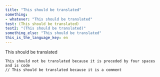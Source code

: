 ```yaml
---
title: "This should be translated"
something:
- whatever: "This should be translated"
test: (This should be translated)
test2: "(This should be translated)"
something_else: "This should be translated"
this_is_the_language_key: en
---
```

This should be translated

    This should not be translated because it is preceded by four spaces and is code
    // This should be translated because it is a comment
